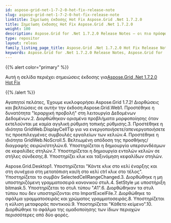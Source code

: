 ```yaml
---
id: aspose-grid-net-1-7-2-0-hot-fix-release-note
slug: aspose-grid-net-1-7-2-0-hot-fix-release-note
linktitle: Σημείωση έκδοσης Hot Fix Aspose.Grid .Net 1.7.2.0
title: Σημείωση έκδοσης Hot Fix Aspose.Grid .Net 1.7.2.0
weight: 100
description: Aspose.Grid for .Net 1.7.2.0 Release Notes – οι πιο πρόσφατες βελτιώσεις, νέες δυνατότητες και επιδιορθώσεις
type: repositor
layout: releas
family_listing_page_title: Aspose.Grid .Net 1.7.2.0 Hot Fix Release Note
keywords: Aspose.Grid for .Net 1.7.2.0 Release Notes, Aspose.Grid for .Net 1.7.2.0 updates and fixe
---
```

{{% alert color="primary" %}} 

 Αυτή η σελίδα περιέχει σημειώσεις έκδοσης για[Aspose.Grid .Net 1.7.2.0 Hot Fix](https://releases.aspose.com/cells/net/new-releases/aspose.grid-.net-1.7.2.0-hot-fix/)

{{% /alert %}} 

 Αγαπητοί πελάτες, Έχουμε κυκλοφορήσει Aspose.Grid 1.7.2! Διορθώσεις και βελτιώσεις σε αυτήν την έκδοση:Aspose.Grid.Web1. Προστέθηκε η δυνατότητα "Ιεραρχική προβολή" στη λειτουργία Δεδομένων Δεδομένων.2. Διορθώθηκαν ορισμένα προβλήματα μορφοποίησης όταν εκτελούνται με καμία αγγλική ρύθμιση τοπικής ρύθμισης.3. Προστέθηκε η ιδιότητα GridWeb.DisplayCellTip για να ενεργοποιήσετε/απενεργοποιήσετε τις προεπιλεγμένες συμβουλές εργαλείων των κελιών.4. Προστέθηκε η ιδιότητα GridWeb.NoScroll.5. Βελτιωμένη απόδοση της προσθήκης/διαγραφής σειρών/στηλών.6. Υποστηρίζεται η δημιουργία υπερσυνδέσμων σε κεφαλίδες στηλών.7. Υποστηρίζεται η δημιουργία εντολών κελιών σε στήλες σύνδεσης.8. Υποστηρίζει κλικ και ταξινόμηση κεφαλίδων στηλών.

Aspose.Grid.Desktop1. Υποστηρίζεται "Κάντε κλικ στο κελί έναρξης και στη συνέχεια στη μετατόπιση και/ή στο κελί ctrl κλικ στο τέλος". Υποστηρίζεται το συμβάν SelectedCellRangeChanged.3. Διορθώθηκε η μη υποστηριζόμενη γραμματοσειρά κανονικού στυλ.4. SetStyle με υποστήριξη bitmask.5. Υποστηρίζεται το στυλ τύπου "$A$1".6. Διορθώθηκαν τα στυλ τύπου που δεν υποστηρίζονται στο ImportExcelFile.7. Διορθώθηκε το σφάλμα γραμματοσειράς και χρώματος γραμματοσειράς.8. Υποστηρίζεται η κύλιση μεταφοράς ποντικιού.9. Υποστηρίζεται "Κάθετο κείμενο".10. Διορθώθηκε το σφάλμα της ομαδοποίησης των ίδιων περιοχών περισσότερες από δύο φορές.
